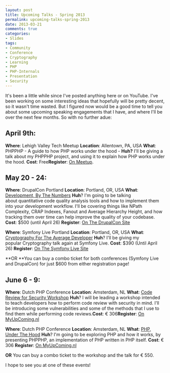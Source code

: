 ```yaml
---
layout: post
title: Upcoming Talks - Spring 2013
permalink: upcoming-talks-spring-2013
date: 2013-03-21
comments: true
categories:
- Slides
tags:
- Community
- Conference
- Cryptography
- Learning
- PHP
- PHP-Internals
- Presentation
- Security
---
```


It's been a little while since I've posted anything here or on YouTube. I've been working on some interesting ideas that hopefully will be pretty decent, so it wasn't time wasted. But I figured now would be a good time to tell you about some upcoming speaking engagements that I have, and where I'll be over the next few months. So with no further adue:

<!--more-->

## April 9th: 

**Where**: Lehigh Valley Tech Meetup
**Location**: Allentown, PA, USA
**What**: PHPPHP - A guide to how PHP works under the hood -
**Huh?** I'll be giving a talk about my PHPPHP project, and using it to explain how PHP works under the hood. **Cost**: Free**Register**: [On Meetup](http://meetup.lehighvalleytech.org/events/102132442/).

## May 20 - 24:

**Where**: DrupalCon Portland
**Location**: Portland, OR, USA
**What**: [Development, By The Numbers](http://portland2013.drupal.org/session/development-numbers)
**Huh**? I'm going to be talking about quantitative code quality analysis tools and how to implement them into your development workflow. I'll be covering things like NPath Complexity, CRAP Indexes, Fanout and Average Hierarchy Height, and how tracking them over time can help improve the quality of your codebase.
**Cost**: $500 (until April 26)
**Register**: [On The DrupalCon Site](http://portland2013.drupal.org/register)

**Where**: Symfony Live Portland
**Location**: Portland, OR, USA
**What**: [Cryptography For The Average Developer](http://portland2013.live.symfony.com/speakers#session-806)
**Huh**? I'll be giving my popular Cryptography talk again at Symfony Live.
**Cost**: $390 (Until April 26)
**Register**: [On The Symfony Live Site](http://portland2013.live.symfony.com/registration/)

**OR **You can buy a combo ticket for both conferences (Symfony Live and DrupalCon) for just $600 from either registration page!

## June 6 - 9:

**Where**: Dutch PHP Conference
**Location**: Amsterdam, NL
**What**: [Code Review for Security Workshop](http://www.phpconference.nl/tutorials#anthony-code-review-for-security)
**Huh**? I will be leading a workshop intended to teach developers how to perform code review with security in mind. I'll be introducing some vulnerabilities and some of the methods that I use to find them while performing code reviews.**Cost**: € 306**Register**: [On MyUpComing.nl](http://www.myupcoming.nl/en/event/39182/dutch-php-conference-2013)

**Where**: Dutch PHP Conference
**Location**: Amsterdam, NL
**What**: [PHP, Under The Hood](http://www.phpconference.nl/talks#anthony-ferrara-php-under-the-hood)
**Huh**? I'm going to be exploring PHP and how it works, by presenting PHPPHP, an implementation of PHP written in PHP itself.
**Cost**: € 306
**Register**: [On MyUpComing.nl](http://www.myupcoming.nl/en/event/39182/dutch-php-conference-2013)

**OR** You can buy a combo ticket to the workshop and the talk for € 550.


I hope to see you at one of these events!
